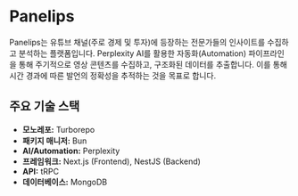 # Panelips

Panelips는 유튜브 채널(주로 경제 및 투자)에 등장하는 전문가들의 인사이트를 수집하고 분석하는 플랫폼입니다. Perplexity AI를 활용한 자동화(Automation) 파이프라인을 통해 주기적으로 영상 콘텐츠를 수집하고, 구조화된 데이터를 추출합니다. 이를 통해 시간 경과에 따른 발언의 정확성을 추적하는 것을 목표로 합니다.

## 주요 기술 스택

- **모노레포:** Turborepo
- **패키지 매니저:** Bun
- **AI/Automation:** Perplexity
- **프레임워크:** Next.js (Frontend), NestJS (Backend)
- **API:** tRPC
- **데이터베이스:** MongoDB
